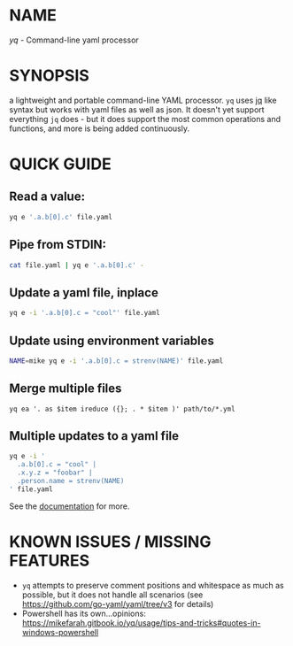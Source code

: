 # NAME
  *yq* - Command-line yaml processor

# SYNOPSIS 
a lightweight and portable command-line YAML processor. `yq` uses [jq](https://github.com/stedolan/jq) like syntax but works with yaml files as well as json. It doesn't yet support everything `jq` does - but it does support the most common operations and functions, and more is being added continuously.

# QUICK GUIDE 

## Read a value:
```bash
yq e '.a.b[0].c' file.yaml
```

## Pipe from STDIN:
```bash
cat file.yaml | yq e '.a.b[0].c' -
```

## Update a yaml file, inplace
```bash
yq e -i '.a.b[0].c = "cool"' file.yaml
```

## Update using environment variables
```bash
NAME=mike yq e -i '.a.b[0].c = strenv(NAME)' file.yaml
```

## Merge multiple files
```
yq ea '. as $item ireduce ({}; . * $item )' path/to/*.yml
```

## Multiple updates to a yaml file
```bash
yq e -i '
  .a.b[0].c = "cool" |
  .x.y.z = "foobar" |
  .person.name = strenv(NAME)
' file.yaml
```

See the [documentation](https://mikefarah.gitbook.io/yq/) for more.

# KNOWN ISSUES / MISSING FEATURES
- `yq` attempts to preserve comment positions and whitespace as much as possible, but it does not handle all scenarios (see https://github.com/go-yaml/yaml/tree/v3 for details)
- Powershell has its own...opinions: https://mikefarah.gitbook.io/yq/usage/tips-and-tricks#quotes-in-windows-powershell

